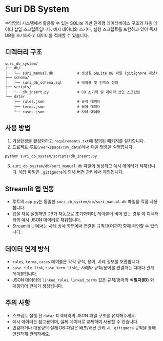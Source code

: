 # Suri DB System

수암명리 시스템에서 활용할 수 있는 SQLite 기반 관계형 데이터베이스 구조와 자동 데이터 삽입 스크립트입니다. 예시 데이터와 스키마, 실행 스크립트를 포함하고 있어 즉시 DB를 초기화하고 데이터를 적재할 수 있습니다.

## 디렉터리 구조

```
suri_db_system/
├── db/
│   └── suri_manual.db           # 생성될 SQLite DB 파일 (gitignore 대상)
├── schema/
│   └── suri_db_schema.sql       # 테이블 및 인덱스 정의
├── scripts/
│   └── db_insert.py             # DB 초기화 및 데이터 삽입 스크립트
└── data/
    ├── rules.json               # 규칙 데이터
    ├── terms.json               # 용어 데이터
    └── cases.json               # 사례 데이터
```

## 사용 방법

1. 가상환경을 활성화하고 `requirements.txt`에 정의된 패키지를 설치합니다.
2. 프로젝트 루트(`/workspace/csv_data`)에서 다음 명령을 실행합니다.

```bash
python suri_db_system/scripts/db_insert.py
```

3. `suri_db_system/db/suri_manual.db` 파일이 생성되고 예시 데이터가 적재됩니다. 해당 파일은 `.gitignore`에 의해 버전 관리에서 제외됩니다.

## Streamlit 앱 연동

- 루트의 `app.py`는 동일한 `suri_db_system/db/suri_manual.db` 파일을 직접 사용합니다.
- 앱을 처음 실행하면 DB가 자동으로 초기화되며, 테이블이 비어 있는 경우 이 디렉터리의 예시 JSON 데이터로 채워집니다.
- Streamlit UI에서는 사례 상세 화면에서 연결된 규칙/용어까지 함께 확인할 수 있습니다.

## 데이터 연계 방식

- `rules`, `terms`, `cases` 테이블은 각각 규칙, 용어, 사례 정보를 보관합니다.
- `case_rule_link`, `case_term_link`는 사례와 규칙/용어를 연결하는 다대다 관계 테이블입니다.
- JSON 데이터의 `linked_rules`, `linked_terms` 값은 규칙/용어의 **식별자(ID)** 와 매핑되어 관계가 생성됩니다.

## 주의 사항

- 스크립트 실행 전 `data/` 디렉터리의 JSON 파일 구조를 유지해주세요.
- 예시 데이터는 참고용이며, 실제 데이터로 교체하여 사용할 수 있습니다.
- 민감하거나 대용량의 실제 DB 파일은 배포/배션 관리 시 `.gitignore` 규칙을 통해 안전하게 관리하세요.
